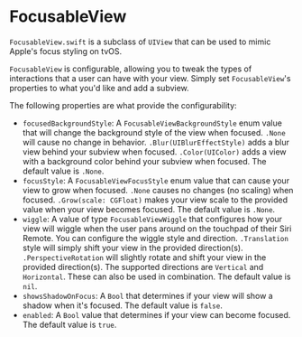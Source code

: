 # FocusableView

`FocusableView.swift` is a subclass of `UIView` that can be used to mimic Apple's focus styling on tvOS.

`FocusableView` is configurable, allowing you to tweak the types of interactions that a user can have with your view. Simply set `FocusableView`'s properties to what you'd like and add a subview.

The following properties are what provide the configurability:
- `focusedBackgroundStyle`: A `FocusableViewBackgroundStyle` enum value that will change the background style of the view when focused. `.None` will cause no change in behavior. `.Blur(UIBlurEffectStyle)` adds a blur view behind your subview when focused. `.Color(UIColor)` adds a view with a background color behind your subview when focused. The default value is `.None`.
- `focusStyle`: A `FocusableViewFocusStyle` enum value that can cause your view to grow when focused. `.None` causes no changes (no scaling) when focused. `.Grow(scale: CGFloat)` makes your view scale to the provided value when your view becomes focused. The default value is `.None`.
- `wiggle`: A value of type `FocusableViewWiggle` that configures how your view will wiggle when the user pans around on the touchpad of their Siri Remote. You can configure the wiggle style and direction. `.Translation` style will simply shift your view in the provided direction(s). `.PerspectiveRotation` will slightly rotate and shift your view in the provided direction(s). The supported directions are `Vertical` and `Horizontal`. These can also be used in combination. The default value is `nil`.
- `showsShadowOnFocus`: A `Bool` that determines if your view will show a shadow when it's focused. The default value is `false`.
- `enabled`: A `Bool` value that determines if your view can become focused. The default value is `true`.
